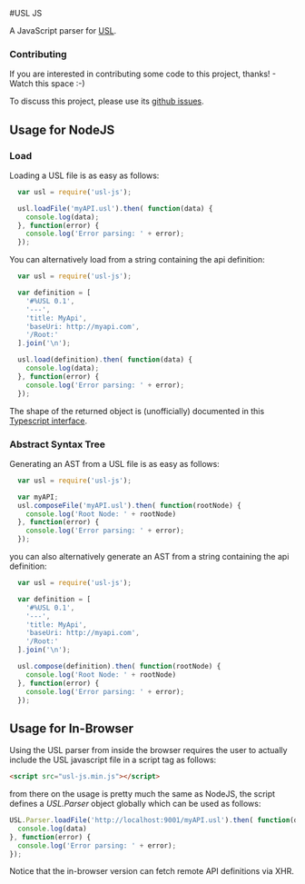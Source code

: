 #USL JS

A JavaScript parser for [USL](http://usl.io).

### Contributing
If you are interested in contributing some code to this project, thanks! - Watch this space :-)

To discuss this project, please use its [github issues](https://github.com/usl-org/usl.tooling.parsers.usl-js/issues).

## Usage for NodeJS

### Load

Loading a USL file is as easy as follows:

```javascript
  var usl = require('usl-js');

  usl.loadFile('myAPI.usl').then( function(data) {
    console.log(data);
  }, function(error) {
    console.log('Error parsing: ' + error);
  });
```

You can alternatively load from a string containing the api definition:

```javascript
  var usl = require('usl-js');

  var definition = [
    '#%USL 0.1',
    '---',
    'title: MyApi',
    'baseUri: http://myapi.com',
    '/Root:'
  ].join('\n');

  usl.load(definition).then( function(data) {
    console.log(data);
  }, function(error) {
    console.log('Error parsing: ' + error);
  });
```

The shape of the returned object is (unofficially) documented in this [Typescript interface](https://github.com/aldonline/usl-typescript).

### Abstract Syntax Tree

Generating an AST from a USL file is as easy as follows:

```javascript
  var usl = require('usl-js');

  var myAPI;
  usl.composeFile('myAPI.usl').then( function(rootNode) {
    console.log('Root Node: ' + rootNode)
  }, function(error) {
    console.log('Error parsing: ' + error);
  });
```

you can also alternatively generate an AST from a string containing the api definition:

```javascript
  var usl = require('usl-js');

  var definition = [
    '#%USL 0.1',
    '---',
    'title: MyApi',
    'baseUri: http://myapi.com',
    '/Root:'
  ].join('\n');

  usl.compose(definition).then( function(rootNode) {
    console.log('Root Node: ' + rootNode)
  }, function(error) {
    console.log('Error parsing: ' + error);
  });
```

## Usage for In-Browser

Using the USL parser from inside the browser requires the user to actually
include the USL javascript file in a script tag as follows:

```html
<script src="usl-js.min.js"></script>
```

from there on the usage is pretty much the same as NodeJS, the script
defines a *USL.Parser* object globally which can be used as follows:

```javascript
USL.Parser.loadFile('http://localhost:9001/myAPI.usl').then( function(data) {
  console.log(data)
}, function(error) {
  console.log('Error parsing: ' + error);
});
```

Notice that the in-browser version can fetch remote API definitions via XHR.
